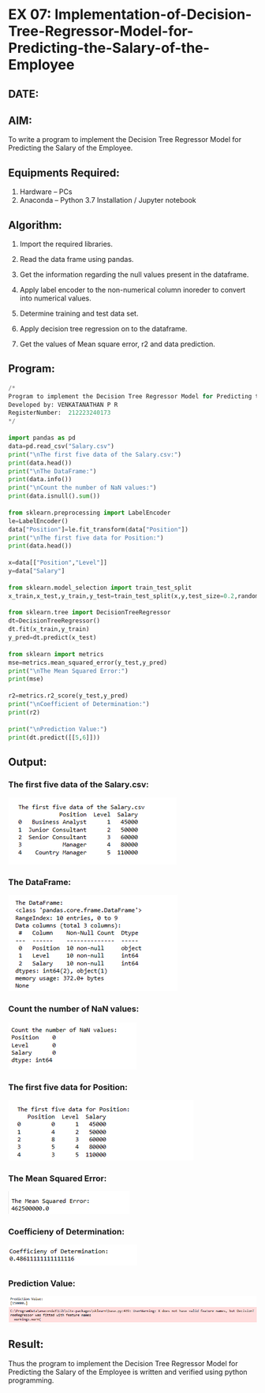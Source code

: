 # EX 07: Implementation-of-Decision-Tree-Regressor-Model-for-Predicting-the-Salary-of-the-Employee

## DATE:

## AIM:
To write a program to implement the Decision Tree Regressor Model for Predicting the Salary of the Employee.

## Equipments Required:
1. Hardware – PCs
2. Anaconda – Python 3.7 Installation / Jupyter notebook

## Algorithm:

1. Import the required libraries.

2. Read the data frame using pandas.
3. Get the information regarding the null values present in the dataframe.
4. Apply label encoder to the non-numerical column inoreder to convert into numerical values.
5. Determine training and test data set.
6. Apply decision tree regression on to the dataframe.
7. Get the values of Mean square error, r2 and data prediction.

## Program:
```python
/*
Program to implement the Decision Tree Regressor Model for Predicting the Salary of the Employee.
Developed by: VENKATANATHAN P R
RegisterNumber:  212223240173
*/

import pandas as pd
data=pd.read_csv("Salary.csv")
print("\nThe first five data of the Salary.csv:")
print(data.head())
print("\nThe DataFrame:")
print(data.info())
print("\nCount the number of NaN values:")
print(data.isnull().sum())

from sklearn.preprocessing import LabelEncoder
le=LabelEncoder()
data["Position"]=le.fit_transform(data["Position"])
print("\nThe first five data for Position:")
print(data.head())

x=data[["Position","Level"]]
y=data["Salary"]

from sklearn.model_selection import train_test_split
x_train,x_test,y_train,y_test=train_test_split(x,y,test_size=0.2,random_state=2)

from sklearn.tree import DecisionTreeRegressor
dt=DecisionTreeRegressor()
dt.fit(x_train,y_train)
y_pred=dt.predict(x_test)

from sklearn import metrics
mse=metrics.mean_squared_error(y_test,y_pred)
print("\nThe Mean Squared Error:")
print(mse)

r2=metrics.r2_score(y_test,y_pred)
print("\nCoefficient of Determination:")
print(r2)

print("\nPrediction Value:")
print(dt.predict([[5,6]]))

```

## Output:

### The first five data of the Salary.csv:

![alt text](<Screenshot 2024-04-22 201208.png>)

### The DataFrame:

![alt text](<Screenshot 2024-04-22 201215.png>)

### Count the number of NaN values:

![alt text](<Screenshot 2024-04-22 201221.png>)

### The first five data for Position:

![alt text](<Screenshot 2024-04-22 201227.png>)

### The Mean Squared Error:

![alt text](<Screenshot 2024-04-22 201242.png>)

### Coefficieny of Determination:

![alt text](<Screenshot 2024-04-22 201247.png>)

### Prediction Value:

![alt text](<Screenshot 2024-04-22 201822.png>)

## Result:
Thus the program to implement the Decision Tree Regressor Model for Predicting the Salary of the Employee is written and verified using python programming.
